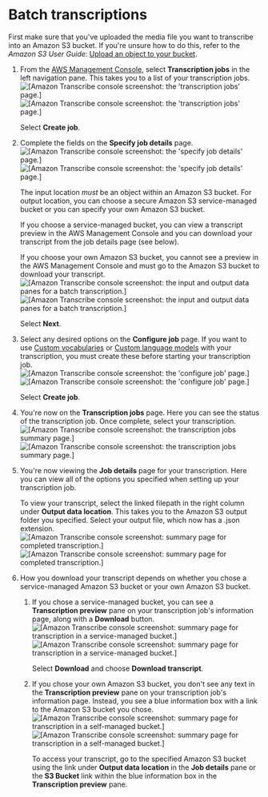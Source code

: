 # Batch transcriptions<a name="getting-started-console-batch"></a>

First make sure that you've uploaded the media file you want to transcribe into an Amazon S3 bucket\. If you're unsure how to do this, refer to the *Amazon S3 User Guide*: [Upload an object to your bucket](https://docs.aws.amazon.com/AmazonS3/latest/userguide/uploading-an-object-bucket.html)\.

1. From the [AWS Management Console](https://console.aws.amazon.com/transcribe), select **Transcription jobs** in the left navigation pane\. This takes you to a list of your transcription jobs\.  
![\[Amazon Transcribe console screenshot: the 'transcription jobs' page.\]](http://docs.aws.amazon.com/transcribe/latest/dg/images/console-batch-1.png)![\[Amazon Transcribe console screenshot: the 'transcription jobs' page.\]](http://docs.aws.amazon.com/transcribe/latest/dg/)

   Select **Create job**\.

1. Complete the fields on the **Specify job details** page\.  
![\[Amazon Transcribe console screenshot: the 'specify job details' page.\]](http://docs.aws.amazon.com/transcribe/latest/dg/images/console-batch-job-details-1.png)![\[Amazon Transcribe console screenshot: the 'specify job details' page.\]](http://docs.aws.amazon.com/transcribe/latest/dg/)

   The input location *must* be an object within an Amazon S3 bucket\. For output location, you can choose a secure Amazon S3 service\-managed bucket or you can specify your own Amazon S3 bucket\.

   If you choose a service\-managed bucket, you can view a transcript preview in the AWS Management Console and you can download your transcript from the job details page \(see below\)\.

   If you choose your own Amazon S3 bucket, you cannot see a preview in the AWS Management Console and must go to the Amazon S3 bucket to download your transcript\.  
![\[Amazon Transcribe console screenshot: the input and output data panes for a batch transcription.\]](http://docs.aws.amazon.com/transcribe/latest/dg/images/console-batch-job-details-2.png)![\[Amazon Transcribe console screenshot: the input and output data panes for a batch transcription.\]](http://docs.aws.amazon.com/transcribe/latest/dg/)

   Select **Next**\.

1. Select any desired options on the **Configure job** page\. If you want to use [Custom vocabularies](custom-vocabulary.md) or [Custom language models](custom-language-models.md) with your transcription, you must create these before starting your transcription job\.  
![\[Amazon Transcribe console screenshot: the 'configure job' page.\]](http://docs.aws.amazon.com/transcribe/latest/dg/images/console-batch-configure-job.png)![\[Amazon Transcribe console screenshot: the 'configure job' page.\]](http://docs.aws.amazon.com/transcribe/latest/dg/)

   Select **Create job**\.

1. You're now on the **Transcription jobs** page\. Here you can see the status of the transcription job\. Once complete, select your transcription\.  
![\[Amazon Transcribe console screenshot: the transcription jobs summary page.\]](http://docs.aws.amazon.com/transcribe/latest/dg/images/console-batch-transcription-jobs.png)![\[Amazon Transcribe console screenshot: the transcription jobs summary page.\]](http://docs.aws.amazon.com/transcribe/latest/dg/)

1. You're now viewing the **Job details** page for your transcription\. Here you can view all of the options you specified when setting up your transcription job\.

   To view your transcript, select the linked filepath in the right column under **Output data location**\. This takes you to the Amazon S3 output folder you specified\. Select your output file, which now has a \.json extension\.  
![\[Amazon Transcribe console screenshot: summary page for completed transcription.\]](http://docs.aws.amazon.com/transcribe/latest/dg/images/console-batch-complete.png)![\[Amazon Transcribe console screenshot: summary page for completed transcription.\]](http://docs.aws.amazon.com/transcribe/latest/dg/)

1. How you download your transcript depends on whether you chose a service\-managed Amazon S3 bucket or your own Amazon S3 bucket\.

   1. If you chose a service\-managed bucket, you can see a **Transcription preview** pane on your transcription job's information page, along with a **Download** button\.  
![\[Amazon Transcribe console screenshot: summary page for transcription in a service-managed bucket.\]](http://docs.aws.amazon.com/transcribe/latest/dg/images/console-batch-output-service-s3.png)![\[Amazon Transcribe console screenshot: summary page for transcription in a service-managed bucket.\]](http://docs.aws.amazon.com/transcribe/latest/dg/)

      Select **Download** and choose **Download transcript**\.

   1. If you chose your own Amazon S3 bucket, you don't see any text in the **Transcription preview** pane on your transcription job's information page\. Instead, you see a blue information box with a link to the Amazon S3 bucket you chose\.  
![\[Amazon Transcribe console screenshot: summary page for transcription in a self-managed bucket.\]](http://docs.aws.amazon.com/transcribe/latest/dg/images/console-batch-output-own-s3.png)![\[Amazon Transcribe console screenshot: summary page for transcription in a self-managed bucket.\]](http://docs.aws.amazon.com/transcribe/latest/dg/)

      To access your transcript, go to the specified Amazon S3 bucket using the link under **Output data location** in the **Job details** pane or the **S3 Bucket** link within the blue information box in the **Transcription preview** pane\.